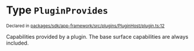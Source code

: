# Type `PluginProvides`
<sub>Declared in [packages/sdk/app-framework/src/plugins/PluginHost/plugin.ts:12](https://github.com/dxos/dxos/blob/ec4e715a1/packages/sdk/app-framework/src/plugins/PluginHost/plugin.ts#L12)</sub>


Capabilities provided by a plugin.
The base surface capabilities are always included.



